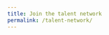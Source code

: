```yaml
---
title: Join the talent network
permalink: /talent-network/
---
```


<!--[if lte IE 8]>
<script charset="utf-8" type="text/javascript" src="//js.hsforms.net/forms/v2-legacy.js"></script>
<![endif]-->
<script charset="utf-8" type="text/javascript" src="//js.hsforms.net/forms/v2.js"></script>
<script>
  hbspt.forms.create({
    portalId: "7487839",
    formId: "db9b3873-9a2e-4e9d-ab5a-c40f58a7e1f4"
  });
</script>
